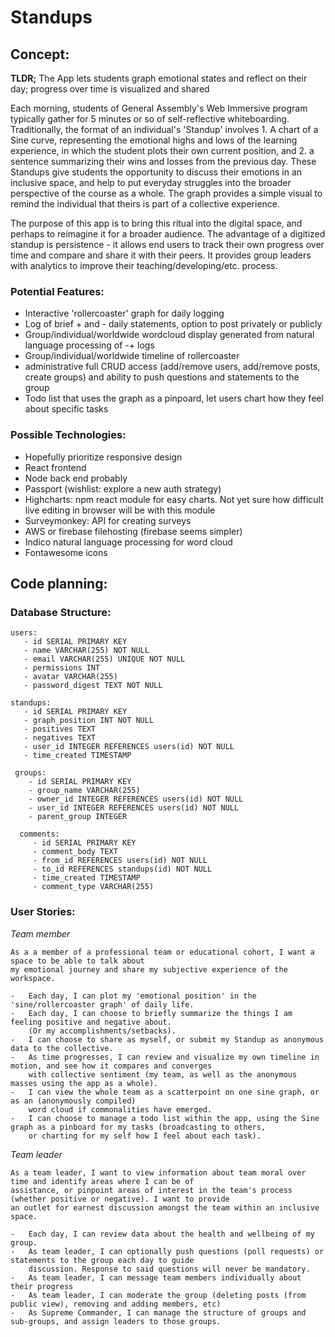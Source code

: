 # Standups

<main>

<article>

## Concept:

**TLDR;** The App lets students graph emotional states and reflect on their day; progress over time is visualized and shared

Each morning, students of General Assembly's Web Immersive program typically gather for 5 minutes or so of self-reflective whiteboarding. Traditionally, the format of an individual's 'Standup' involves 1. A chart of a Sine curve, representing the emotional highs and lows of the learning experience, in which the student plots their own current position, and 2. a sentence summarizing their wins and losses from the previous day. 
These Standups give students the opportunity to discuss their emotions in an inclusive space, and help to put everyday struggles into the broader perspective of the course as a whole. The graph provides a simple visual to remind the individual that theirs is part of a collective experience.

The purpose of this app is to bring this ritual into the digital space, and perhaps to reimagine it for a broader audience. The advantage of a digitized standup is persistence - it allows end users to track their own progress over time and compare and share it with their peers. It provides group leaders with analytics to improve their teaching/developing/etc. process.

### Potential Features:

*   Interactive 'rollercoaster' graph for daily logging
*   Log of brief + and - daily statements, option to post privately or publicly
*   Group/individual/worldwide wordcloud display generated from natural language processing of -+ logs
*   Group/individual/worldwide timeline of rollercoaster
*   administrative full CRUD access (add/remove users, add/remove posts, create groups) and ability to push questions and statements to the group
*   Todo list that uses the graph as a pinpoard, let users chart how they feel about specific tasks

### Possible Technologies:

*   Hopefully prioritize responsive design
*   React frontend
*   Node back end probably
*   Passport (wishlist: explore a new auth strategy)
*   Highcharts: npm react module for easy charts. Not yet sure how difficult live editing in browser will be with this module
*   Surveymonkey: API for creating surveys
*   AWS or firebase filehosting (firebase seems simpler)
*   Indico natural language processing for word cloud
*   Fontawesome icons

</article>

<article>

## Code planning:

### Database Structure:

    users:
       - id SERIAL PRIMARY KEY
       - name VARCHAR(255) NOT NULL
       - email VARCHAR(255) UNIQUE NOT NULL
       - permissions INT
       - avatar VARCHAR(255)
       - password_digest TEXT NOT NULL
    
    standups:
       - id SERIAL PRIMARY KEY
       - graph_position INT NOT NULL
       - positives TEXT
       - negatives TEXT
       - user_id INTEGER REFERENCES users(id) NOT NULL
       - time_created TIMESTAMP
      
     groups:
        - id SERIAL PRIMARY KEY
        - group_name VARCHAR(255)
        - owner_id INTEGER REFERENCES users(id) NOT NULL
        - user_id INTEGER REFERENCES users(id) NOT NULL
        - parent_group INTEGER 
      
      comments:
         - id SERIAL PRIMARY KEY
         - comment_body TEXT
         - from_id REFERENCES users(id) NOT NULL
         - to_id REFERENCES standups(id) NOT NULL
         - time_created TIMESTAMP
         - comment_type VARCHAR(255)
         
### User Stories:

   _Team member_

    As a a member of a professional team or educational cohort, I want a space to be able to talk about 
    my emotional journey and share my subjective experience of the workspace.

    -   Each day, I can plot my 'emotional position' in the 'sine/rollercoaster graph' of daily life.
    -   Each day, I can choose to briefly summarize the things I am feeling positive and negative about. 
        (Or my accomplishments/setbacks). 
    -   I can choose to share as myself, or submit my Standup as anonymous data to the collective.
    -   As time progresses, I can review and visualize my own timeline in motion, and see how it compares and converges 
        with collective sentiment (my team, as well as the anonymous masses using the app as a whole). 
    -   I can view the whole team as a scatterpoint on one sine graph, or as an (anonymously compiled) 
        word cloud if commonalities have emerged. 
    -   I can choose to manage a todo list within the app, using the Sine graph as a pinboard for my tasks (broadcasting to others, 
        or charting for my self how I feel about each task).

  _Team leader_

    As a team leader, I want to view information about team moral over time and identify areas where I can be of 
    assistance, or pinpoint areas of interest in the team's process (whether positive or negative). I want to provide 
    an outlet for earnest discussion amongst the team within an inclusive space.

    -   Each day, I can review data about the health and wellbeing of my group.
    -   As team leader, I can optionally push questions (poll requests) or statements to the group each day to guide 
        discussion. Response to said questions will never be mandatory.
    -   As team leader, I can message team members individually about their progress
    -   As team leader, I can moderate the group (deleting posts (from public view), removing and adding members, etc)
    -   As Supreme Commander, I can manage the structure of groups and sub-groups, and assign leaders to those groups.

</article>

</main>
